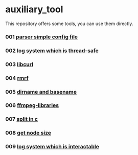 # auxiliary_tool
This repository offers some tools, you can use them directly.

### 001 [parser simple config file](001)
### 002 [log system which is thread-safe](002)
### 003 [libcurl](003)
### 004 [rmrf](004)
### 005 [dirname and basename](005)
### 006 [ffmpeg-libraries](006)
### 007 [split in c](007)
### 008 [get node size](008)
### 009 [log system which is interactable](009)
